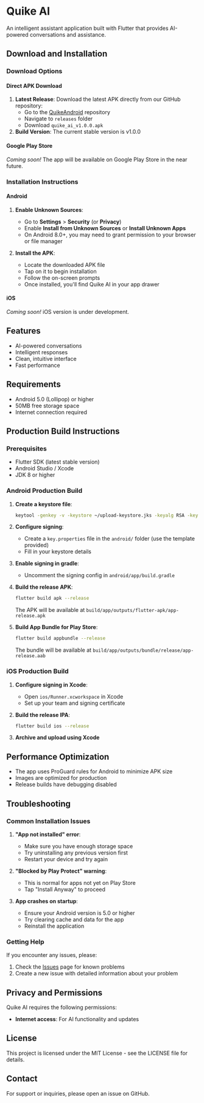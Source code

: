 # Quike AI


An intelligent assistant application built with Flutter that provides AI-powered conversations and assistance.

## Download and Installation

### Download Options

#### Direct APK Download
1. **Latest Release**: Download the latest APK directly from our GitHub repository:
   - Go to the [QuikeAndroid](https://github.com/rooz2121/QuikeAndroid) repository
   - Navigate to `releases` folder
   - Download `quike_ai_v1.0.0.apk`
2. **Build Version**: The current stable version is v1.0.0

#### Google Play Store
*Coming soon!* The app will be available on Google Play Store in the near future.

### Installation Instructions

#### Android
1. **Enable Unknown Sources**:
   - Go to **Settings** > **Security** (or **Privacy**)
   - Enable **Install from Unknown Sources** or **Install Unknown Apps**
   - On Android 8.0+, you may need to grant permission to your browser or file manager

2. **Install the APK**:
   - Locate the downloaded APK file
   - Tap on it to begin installation
   - Follow the on-screen prompts
   - Once installed, you'll find Quike AI in your app drawer

#### iOS
*Coming soon!* iOS version is under development.

## Features

- AI-powered conversations
- Intelligent responses
- Clean, intuitive interface
- Fast performance

## Requirements

- Android 5.0 (Lollipop) or higher
- 50MB free storage space
- Internet connection required

## Production Build Instructions

### Prerequisites
- Flutter SDK (latest stable version)
- Android Studio / Xcode
- JDK 8 or higher

### Android Production Build

1. **Create a keystore file**:
   ```bash
   keytool -genkey -v -keystore ~/upload-keystore.jks -keyalg RSA -keysize 2048 -validity 10000 -alias upload
   ```

2. **Configure signing**:
   - Create a `key.properties` file in the `android/` folder (use the template provided)
   - Fill in your keystore details

3. **Enable signing in gradle**:
   - Uncomment the signing config in `android/app/build.gradle`

4. **Build the release APK**:
   ```bash
   flutter build apk --release
   ```
   The APK will be available at `build/app/outputs/flutter-apk/app-release.apk`

5. **Build App Bundle for Play Store**:
   ```bash
   flutter build appbundle --release
   ```
   The bundle will be available at `build/app/outputs/bundle/release/app-release.aab`

### iOS Production Build

1. **Configure signing in Xcode**:
   - Open `ios/Runner.xcworkspace` in Xcode
   - Set up your team and signing certificate

2. **Build the release IPA**:
   ```bash
   flutter build ios --release
   ```

3. **Archive and upload using Xcode**

## Performance Optimization

- The app uses ProGuard rules for Android to minimize APK size
- Images are optimized for production
- Release builds have debugging disabled

## Troubleshooting

### Common Installation Issues

1. **"App not installed" error**:
   - Make sure you have enough storage space
   - Try uninstalling any previous version first
   - Restart your device and try again

2. **"Blocked by Play Protect" warning**:
   - This is normal for apps not yet on Play Store
   - Tap "Install Anyway" to proceed

3. **App crashes on startup**:
   - Ensure your Android version is 5.0 or higher
   - Try clearing cache and data for the app
   - Reinstall the application

### Getting Help

If you encounter any issues, please:
1. Check the [Issues](https://github.com/rooz2121/QuikeAndroid/issues) page for known problems
2. Create a new issue with detailed information about your problem

## Privacy and Permissions

Quike AI requires the following permissions:
- **Internet access**: For AI functionality and updates

## License

This project is licensed under the MIT License - see the LICENSE file for details.

## Contact

For support or inquiries, please open an issue on GitHub.
